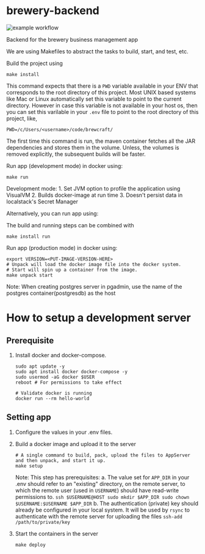# brewery-backend

![example workflow](https://github.com/github/docs/actions/workflows/main.yml/badge.svg)

Backend for the brewery business management app

We are using Makefiles to abstract the tasks to build, start, and test, etc.

Build the project using
```
make install
```

This command expects that there is a `PWD` variable available in your ENV that corresponds to the root directory of this project. Most UNIX based systems like Mac or Linux automatically set this variable to point to the current directory. However in case this variable is not available in your host os, then you can set this varilable in your `.env` file to point to the root directory of this project, like,

```
PWD=/c/Users/<username>/code/brewcraft/
```
The first time this command is run, the maven container fetches all the JAR dependencies and stores them in the volume. Unless, the volumes is removed explicitly, the subsequent builds will be faster.

Run app (development mode) in docker using:
```
make run
```
Development mode:
    1. Set JVM option to profile the application using VisualVM
    2. Builds docker-image at run time
    3. Doesn't persist data in localstack's Secret Manager

Alternatively, you can run app using:

The build and running steps can be combined with
```
make install run
```

Run app (production mode) in docker using:
```
export VERSION=<PUT-IMAGE-VERSION-HERE>
# Unpack will load the docker image file into the docker system.
# Start will spin up a container from the image.
make unpack start
```
Note: When creating postgres server in pgadmin, use the name of the postgres container(postgresdb) as the host

# How to setup a development server

## Prerequisite

1. Install docker and docker-compose.
    ```
    sudo apt update -y
    sudo apt install docker docker-compose -y
    sudo usermod -aG docker $USER
    reboot # For permissions to take effect

    # Validate docker is running
    docker run --rm hello-world
    ```

## Setting app

1. Configure the values in your .env files.

2. Build a docker image and upload it to the server
    ```
    # A single command to build, pack, upload the files to AppServer and then unpack, and start it up.
    make setup
    ```
    Note: This step has prerequisites:
        a. The value set for `APP_DIR` in your .env should refer to an "existing" directory, on the remote server, to which the remote user (used in `USERNAME`) should have read-write permissions to.
            ```
            ssh $USERNAME@HOST
            sudo mkdir $APP_DIR
            sudo chown $USERNAME:$USERNAME $APP_DIR
            ```
        b. The authentication (private) key should already be configured in your local system. It will be used by `rsync` to authenticate with the remote server for uploading the files
            ```
            ssh-add /path/to/private/key
            ```

3. Start the containers in the server
    ```
    make deploy
    ```